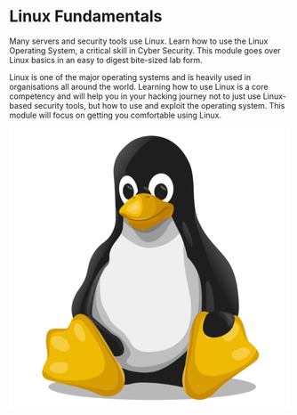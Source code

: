 # Linux Fundamentals

Many servers and security tools use Linux. Learn how to use the Linux Operating System, a critical skill in Cyber Security. This module goes over Linux basics in an easy to digest bite-sized lab form. 

Linux is one of the major operating systems and is heavily used in organisations all around the world. Learning how to use Linux is a core competency and will help you in your hacking journey not to just use Linux-based security tools, but how to use and exploit the operating system. This module will focus on getting you comfortable using Linux.

![linux-fundamentals](Images/linux-fundamentals.png)
